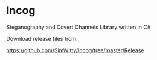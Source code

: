 Incog
=====

Steganography and Covert Channels Library written in C#

Download release files from:

https://github.com/SimWitty/Incog/tree/master/Release
